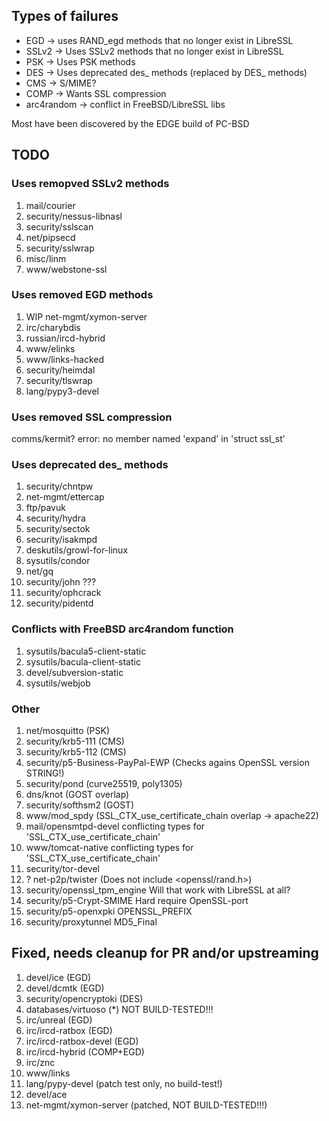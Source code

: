 ## Types of failures

* EGD -> uses RAND_egd methods that no longer exist in LibreSSL 
* SSLv2 -> Uses SSLv2 methods that no longer exist in LibreSSL 
* PSK -> Uses PSK methods
* DES -> Uses deprecated des_ methods (replaced by DES_ methods)
* CMS -> S/MIME?
* COMP -> Wants SSL compression
* arc4random -> conflict in FreeBSD/LibreSSL libs

Most have been discovered  by the EDGE build of PC-BSD

## TODO

### Uses remopved SSLv2 methods
1. mail/courier
2. security/nessus-libnasl
3. security/sslscan
4. net/pipsecd
5. security/sslwrap
6. misc/linm
7. www/webstone-ssl

### Uses removed EGD methods
1. WIP net-mgmt/xymon-server
3. irc/charybdis
4. russian/ircd-hybrid
5. www/elinks
6. www/links-hacked
7. security/heimdal
9. security/tlswrap
10. lang/pypy3-devel

### Uses removed SSL compression

comms/kermit? error: no member named 'expand' in 'struct ssl_st'

### Uses deprecated des_ methods
1. security/chntpw
1. net-mgmt/ettercap 
1. ftp/pavuk
1. security/hydra
1. security/sectok
2. security/isakmpd
3. deskutils/growl-for-linux
4. sysutils/condor
5. net/gq
6. security/john ???
7. security/ophcrack
8. security/pidentd

### Conflicts with FreeBSD arc4random function
1. sysutils/bacula5-client-static
1. sysutils/bacula-client-static
1. devel/subversion-static
1. sysutils/webjob

### Other
1. net/mosquitto (PSK)
1. security/krb5-111 (CMS)
1. security/krb5-112 (CMS)
1. security/p5-Business-PayPal-EWP (Checks agains OpenSSL version STRING!)
1. security/pond (curve25519, poly1305)
1. dns/knot (GOST overlap)
2. security/softhsm2 (GOST)
1. www/mod_spdy (SSL_CTX_use_certificate_chain overlap -> apache22)
2. mail/opensmtpd-devel conflicting types for 'SSL_CTX_use_certificate_chain'
3. www/tomcat-native conflicting types for 'SSL_CTX_use_certificate_chain'
1. security/tor-devel
2. ? net-p2p/twister (Does not include <openssl/rand.h>)
3. security/openssl_tpm_engine Will that work with LibreSSL at all?
4. security/p5-Crypt-SMIME Hard require OpenSSL-port
5. security/p5-openxpki OPENSSL_PREFIX
6. security/proxytunnel MD5_Final 


## Fixed, needs cleanup for PR and/or upstreaming
1. devel/ice (EGD)
1. devel/dcmtk (EGD)
1. security/opencryptoki (DES)
1. databases/virtuoso (*) NOT BUILD-TESTED!!!
1. irc/unreal (EGD)
1. irc/ircd-ratbox (EGD)
1. irc/ircd-ratbox-devel (EGD)
1. irc/ircd-hybrid (COMP+EGD)
1. irc/znc
1. www/links
1. lang/pypy-devel (patch test only, no build-test!)
1. devel/ace
1. net-mgmt/xymon-server (patched, NOT BUILD-TESTED!!!)

